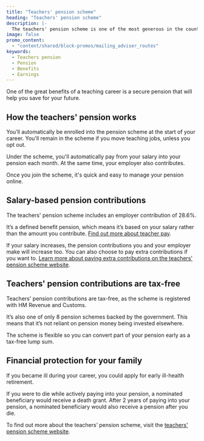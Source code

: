 ```yaml
---
title: "Teachers' pension scheme"
heading: "Teachers' pension scheme"
description: |-
  The teachers' pension scheme is one of the most generous in the country. Learn more about the benefits of the teachers' pension scheme.
image: false
promo_content:
  - "content/shared/block-promos/mailing_adviser_routes"
keywords:
  - Teachers pension
  - Pension
  - Benefits
  - Earnings
---
```

One of the great benefits of a teaching career is a secure pension that will help you save for your future. 

## How the teachers' pension works

You’ll automatically be enrolled into the pension scheme at the start of your career. You'll remain in the scheme if you move teaching jobs, unless you opt out. 

Under the scheme, you'll automatically pay from your salary into your pension each month. At the same time, your employer also contributes.

Once you join the scheme, it's quick and easy to manage your pension online.

## Salary-based pension contributions

The teachers' pension scheme includes an employer contribution of 28.6%.

It’s a defined benefit pension, which means it’s based on your salary rather than the amount you contribute. [Find out more about teacher pay](/life-as-a-teacher/pay-and-benefits/teacher-pay).

If your salary increases, the pension contributions you and your employer make will increase too. You can also choose to pay extra contributions if you want to. [Learn more about paying extra contributions on the teachers' pension scheme website](https://www.teacherspensions.co.uk/members/working-life/paying-in/increasing-your-pension/additional-pension.aspx).

## Teachers' pension contributions are tax-free

Teachers' pension contributions are tax-free, as the scheme is registered with HM Revenue and Customs.

It’s also one of only 8 pension schemes backed by the government. This means that it’s not reliant on pension money being invested elsewhere.

The scheme is flexible so you can convert part of your pension early as a tax-free lump sum. 

## Financial protection for your family

If you became ill during your career, you could apply for early ill-health retirement.

If you were to die while actively paying into your pension, a nominated beneficiary would receive a death grant. After 2 years of paying into your pension, a nominated beneficiary would also receive a pension after you die. 

To find out more about the teachers’ pension scheme, visit the [teachers' pension scheme website](https://www.teacherspensions.co.uk/members/new-starter.aspx).
